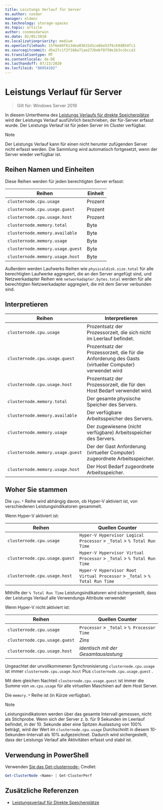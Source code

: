 ```yaml
---
title: Leistungs Verlauf für Server
ms.author: cosdar
manager: eldenc
ms.technology: storage-spaces
ms.topic: article
author: cosmosdarwin
ms.date: 02/05/2018
ms.localizationpriority: medium
ms.openlocfilehash: 15f6e68f613dea03631d1ce6be53f6cb9d854fc1
ms.sourcegitcommit: d5e27c1f2f168a71ae272bebf8f50e1b3ccbcca3
ms.translationtype: MT
ms.contentlocale: de-DE
ms.lasthandoff: 07/23/2020
ms.locfileid: "86954102"
---
```

# <a name="performance-history-for-servers"></a>Leistungs Verlauf für Server

> Gilt für: Windows Server 2019

In diesem Unterthema des [Leistungs Verlaufs für direkte Speicherplätze](performance-history.md) wird der Leistungs Verlauf ausführlich beschrieben, der für-Server erfasst wurde. Der Leistungs Verlauf ist für jeden Server im Cluster verfügbar.

   > [!NOTE]
   > Der Leistungs Verlauf kann für einen nicht herunter zufügenden Server nicht erfasst werden. Die Sammlung wird automatisch fortgesetzt, wenn der Server wieder verfügbar ist.

## <a name="series-names-and-units"></a>Reihen Namen und Einheiten

Diese Reihen werden für jeden berechtigten Server erfasst:

| Reihen                           | Einheit    |
|----------------------------------|---------|
| `clusternode.cpu.usage`          | Prozent |
| `clusternode.cpu.usage.guest`    | Prozent |
| `clusternode.cpu.usage.host`     | Prozent |
| `clusternode.memory.total`       | Byte   |
| `clusternode.memory.available`   | Byte   |
| `clusternode.memory.usage`       | Byte   |
| `clusternode.memory.usage.guest` | Byte   |
| `clusternode.memory.usage.host`  | Byte   |

Außerdem werden Laufwerks Reihen wie `physicaldisk.size.total` für alle berechtigten Laufwerke aggregiert, die an den Server angefügt sind, und Netzwerkadapter Reihen wie `networkadapter.bytes.total` werden für alle berechtigten Netzwerkadapter aggregiert, die mit dem Server verbunden sind.

## <a name="how-to-interpret"></a>Interpretieren

| Reihen                           | Interpretieren                                                      |
|----------------------------------|-----------------------------------------------------------------------|
| `clusternode.cpu.usage`          | Prozentsatz der Prozessorzeit, die sich nicht im Leerlauf befindet.                        |
| `clusternode.cpu.usage.guest`    | Prozentsatz der Prozessorzeit, die für die Anforderung des Gasts (virtueller Computer) verwendet wird |
| `clusternode.cpu.usage.host`     | Prozentsatz der Prozessorzeit, die für den Host Bedarf verwendet wird.                    |
| `clusternode.memory.total`       | Der gesamte physische Speicher des Servers.                              |
| `clusternode.memory.available`   | Der verfügbare Arbeitsspeicher des Servers.                                   |
| `clusternode.memory.usage`       | Der zugewiesene (nicht verfügbare) Arbeitsspeicher des Servers.                   |
| `clusternode.memory.usage.guest` | Der der Gast Anforderung (virtueller Computer) zugeordnete Arbeitsspeicher.               |
| `clusternode.memory.usage.host`  | Der Host Bedarf zugeordnete Arbeitsspeicher.                                  |

## <a name="where-they-come-from"></a>Woher Sie stammen

Die `cpu.*` Reihe wird abhängig davon, ob Hyper-V aktiviert ist, von verschiedenen Leistungsindikatoren gesammelt.

Wenn Hyper-V aktiviert ist:

| Reihen                           | Quellen Counter |
|----------------------------------|----------------|
| `clusternode.cpu.usage`          | `Hyper-V Hypervisor Logical Processor` > `_Total` > `% Total Run Time`      |
| `clusternode.cpu.usage.guest`    | `Hyper-V Hypervisor Virtual Processor` > `_Total` > `% Total Run Time`      |
| `clusternode.cpu.usage.host`     | `Hyper-V Hypervisor Root Virtual Processor` > `_Total` > `% Total Run Time` |

Mithilfe der `% Total Run Time` Leistungsindikatoren wird sichergestellt, dass der Leistungs Verlauf alle Verwendungs Attribute verwendet

Wenn Hyper-V nicht aktiviert ist:

| Reihen                           | Quellen Counter |
|----------------------------------|----------------|
| `clusternode.cpu.usage`          | `Processor` > `_Total` > `% Processor Time` |
| `clusternode.cpu.usage.guest`    | *Zins* |
| `clusternode.cpu.usage.host`     | *identisch mit der Gesamtauslastung* |

Ungeachtet der unvollkommenen Synchronisierung `clusternode.cpu.usage` ist immer `clusternode.cpu.usage.host` Plus `clusternode.cpu.usage.guest` .

Mit dem gleichen Nachteil `clusternode.cpu.usage.guest` ist immer die Summe von `vm.cpu.usage` für alle virtuellen Maschinen auf dem Host Server.

Die `memory.*` Reihe ist (in Kürze verfügbar).

  > [!NOTE]
  > Leistungsindikatoren werden über das gesamte Intervall gemessen, nicht als Stichprobe. Wenn sich der Server z. b. für 9 Sekunden im Leerlauf befindet, in der 10. Sekunde aber eine Spitzen Auslastung von 100% beträgt, wird der Wert im `clusternode.cpu.usage` Durchschnitt in diesem 10-Sekunden-Intervall als 10% aufgezeichnet. Dadurch wird sichergestellt, dass der Leistungs Verlauf alle Aktivitäten erfasst und stabil ist.

## <a name="usage-in-powershell"></a>Verwendung in PowerShell

Verwenden [Sie das Get-clusternode-](/powershell/module/failoverclusters/get-clusternode) Cmdlet:

```PowerShell
Get-ClusterNode <Name> | Get-ClusterPerf
```

## <a name="additional-references"></a>Zusätzliche Referenzen

- [Leistungsverlauf für Direkte Speicherplätze](performance-history.md)
